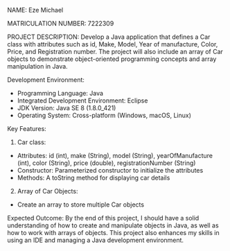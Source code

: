 NAME: Eze Michael

MATRICULATION NUMBER: 7222309

PROJECT DESCRIPTION: Develop a Java application that defines a Car class with attributes such as id, Make, Model, Year of manufacture, Color, Price, and Registration number. The project will also include an array of Car objects to demonstrate object-oriented programming concepts and array manipulation in Java.

Development Environment:
- Programming Language: Java 
- Integrated Development Environment: Eclipse 
- JDK Version: Java SE 8 (1.8.0_421)
- Operating System: Cross-platform (Windows, macOS, Linux)

Key Features:
1. Car class:
- Attributes: id (int), make (String), model (String), yearOfManufacture (int), color (String), price (double), registrationNumber (String)
- Constructor: Parameterized constructor to initialize the attributes
- Methods: A toString method for displaying car details

2. Array of Car Objects:
- Create an array to store multiple Car objects

Expected Outcome:
By the end of this project, I should have a solid understanding of how to create and manipulate objects in Java, as well as how to work with arrays of objects. This project also enhances my skills in using an IDE and managing a Java development environment.
